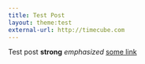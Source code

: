 ```yaml
---
title: Test Post
layout: theme:test
external-url: http://timecube.com
---
```


Test post **strong** *emphasized* [some link](http://example.com)

